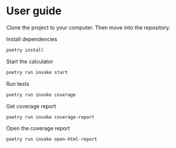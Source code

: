 # User guide

Clone the project to your computer. Then move into the repository.

Install dependencies
```bash
poetry install
```
Start the calculator
```bash
poetry run invoke start
```
Run tests
```bash
poetry run invoke coverage
```
Get coverage report
```bash
poetry run invoke coverage-report
```
Open the coverage report
```bash
poetry run invoke open-html-report
```
